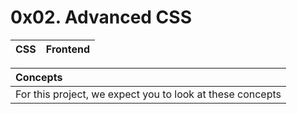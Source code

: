 # 0x02. Advanced CSS
| CSS | Frontend |
|--- | -----|

|Concepts|
|:--- |
| For this project, we expect you to look at these concepts |
